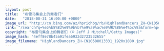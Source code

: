 ```yaml
---
layout: post
title:  "布雷马集会上的舞者们"
date:   "2018-08-31 16:00:00 +0800"
image_url: "http://cn.bing.com/az/hprichbg/rb/HighlandDancers_ZH-CN10588013331_1920x1080.jpg"
link: "/search?q=%e5%b8%83%e9%9b%b7%e9%a9%ac%e9%9b%86%e4%bc%9a&form=hpcapt&mkt=zh-cn"
copyright: "布雷马集会上的舞者们 (© Jeff J Mitchell/Getty Images)"
image_hash: "4eff8e78b45a91fea6932d2723532655"
image_filename: "HighlandDancers_ZH-CN10588013331_1920x1080.jpg"
---
```

